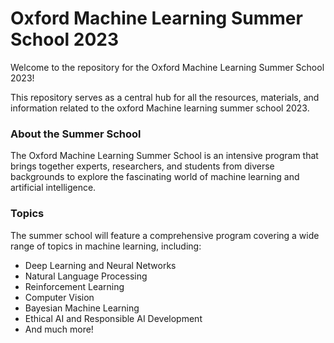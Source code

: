 # Oxford Machine Learning Summer School 2023

Welcome to the repository for the Oxford Machine Learning Summer School 2023! 

This repository serves as a central hub for all the resources, materials, and information related to the oxford Machine learning summer school 2023.

### About the Summer School

The Oxford Machine Learning Summer School is an intensive program that brings together experts, researchers, and students from diverse backgrounds to explore the fascinating world of machine learning and artificial intelligence. 

### Topics
The summer school will feature a comprehensive program covering a wide range of topics in machine learning, including:

- Deep Learning and Neural Networks
- Natural Language Processing
- Reinforcement Learning
- Computer Vision
- Bayesian Machine Learning
- Ethical AI and Responsible AI Development
- And much more!





